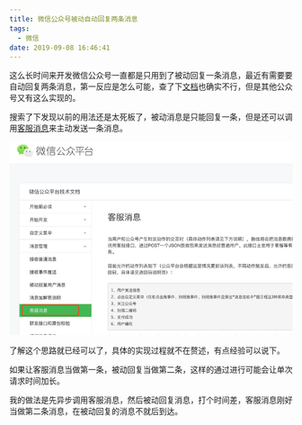 ```yaml
---
title: 微信公众号被动自动回复两条消息
tags:
  - 微信
date: 2019-09-08 16:46:41
---
```



这么长时间来开发微信公众号一直都是只用到了被动回复一条消息，最近有需要要自动回复两条消息，第一反应是怎么可能，查了下[文档](https://mp.weixin.qq.com/wiki?t=resource/res_main&id=mp1421140543)也确实不行，但是其他公众号又有这么实现的。

<!-- more -->
<!-- toc -->

搜索了下发现以前的用法还是太死板了，被动消息是只能回复一条，但是还可以调用[客服消息](https://mp.weixin.qq.com/wiki?t=resource/res_main&id=mp1421140547)来主动发送一条消息。

![1](https://raw.githubusercontent.com/wxnacy/image/master/blog/wx-kf_885.png)

了解这个思路就已经可以了，具体的实现过程就不在赘述，有点经验可以说下。

如果让客服消息当做第一条，被动回复当做第二条，这样的通过进行可能会让单次请求时间加长。

我的做法是先异步调用客服消息，然后被动回复消息，打个时间差，客服消息刚好当做第二条消息，在被动回复的消息不就后到达。

